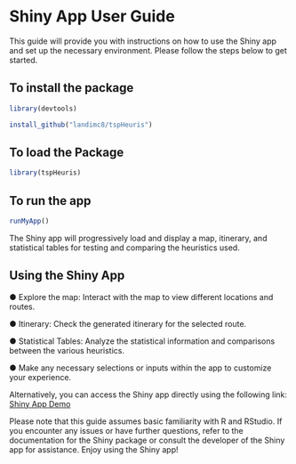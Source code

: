 # Shiny App User Guide
This guide will provide you with instructions on how to use the Shiny app and set up the necessary environment. Please follow the steps below to get started.

## To install the package
```r
library(devtools)

install_github("landimc8/tspHeuris")
```
## To load the Package
```r
library(tspHeuris)
```
## To run the app
```r
runMyApp()
```
The Shiny app will progressively load and display a map, itinerary, and statistical tables for testing and comparing the heuristics used.
	
## Using the Shiny App

●	Explore the map: Interact with the map to view different locations and routes.

●	Itinerary: Check the generated itinerary for the selected route.

●	Statistical Tables: Analyze the statistical information and comparisons between the various heuristics.

●	Make any necessary selections or inputs within the app to customize your experience.

Alternatively, you can access the Shiny app directly using the following link:  [Shiny App Demo]([[https://viz-it-dashboards.shinyapps.io/zildefiverr/](https://tsp-heuristics.shinyapps.io/tsp1/)](https://tsp-heuristics.shinyapps.io/tsp1/))

Please note that this guide assumes basic familiarity with R and RStudio. If you encounter any issues or have further questions, refer to the documentation for the Shiny package or consult the developer of the Shiny app for assistance.
Enjoy using the Shiny app!



